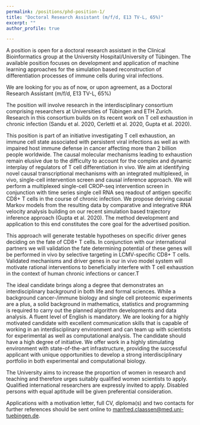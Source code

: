 ```yaml
---
permalink: /positions/phd-position-1/
title: "Doctoral Research Assistant (m/f/d, E13 TV-L, 65%)"
excerpt: ""
author_profile: true

---
```


A position is open for a doctoral research assistant in the Clinical Bioinformatics group at the University Hospital/University of Tübingen. The available position focuses on development and application of machine learning approaches for the simulation based reconstruction of differentiation processes of immune cells during viral infections.

We are looking for you as of now, or upon agreement, as a
Doctoral Research Assistant (m/f/d, E13 TV-L, 65%)

The position will involve research in the interdisciplinary consortium comprising researchers at Universities of Tübingen and ETH Zurich. Research in this consortium builds on its recent work on T cell exhaustion in chronic infection (Sandu et al. 2020, Cerletti et al. 2020, Gupta et al. 2020).

This position is part of an initiative investigating T cell exhaustion, an immune cell state associated with persistent viral infections as well as with impaired host immune defense in cancer affecting more than 2 billion people worldwide. The causal molecular mechanisms leading to exhaustion remain elusive due to the difficulty to account for the complex and dynamic interplay of regulators of T cell differentiation in vivo. We aim at identifying novel causal transcriptional mechanisms with an integrated multiplexed, in vivo, single-cell intervention screen and causal inference approach. We will perform a multiplexed single-cell CROP-seq intervention screen in conjunction with time series single cell RNA seq readout of antigen specific CD8+ T cells in the course of chronic infection. We propose deriving causal Markov models from the resulting data by comparative and integrative RNA velocity analysis building on our recent simulation based trajectory inference approach (Gupta et al. 2020). The method development and application to this end constitutes the core goal for the advertised position.

This approach will generate testable hypotheses on specific driver genes deciding on the fate of CD8+ T cells. In conjunction with our international partners we will validation the fate determining potential of these genes will be performed in vivo by selective targeting in LCMV-specific CD8+ T cells. Validated mechanisms and driver genes in our in vivo model system will motivate rational interventions to beneficially interfere with T cell exhaustion in the context of human chronic infections or cancer.T

The ideal candidate brings along a degree that demonstrates an interdisciplinary background in both life and formal sciences. While a background cancer-/immune biology  and single cell proteomic experiments are a plus, a solid background in mathematics, statistics and programming is required to carry out the planned algorithm developments and data analysis. A fluent level of English is mandatory. We are looking for a highly motivated candidate with excellent communication skills that is capable of working in an interdisciplinary environment and can team up with scientists for experimental as well as computational analysis. The candidate should have a high degree of initiative. We offer work in a highly stimulating environment with state-of-the-art infrastructure, providing the successful applicant with unique opportunities to develop a strong interdisciplinary portfolio in both experimental and computational biology.

The University aims to increase the proportion of women in research and teaching and therefore urges suitably qualified women scientists to apply. Qualified international researchers are expressly invited to apply. Disabled persons with equal aptitude will be given preferential consideration.

Applications with a motivation letter, full CV, diploma(s) and two contacts for further references should be sent online to manfred.claassen@med.uni-tuebingen.de.
